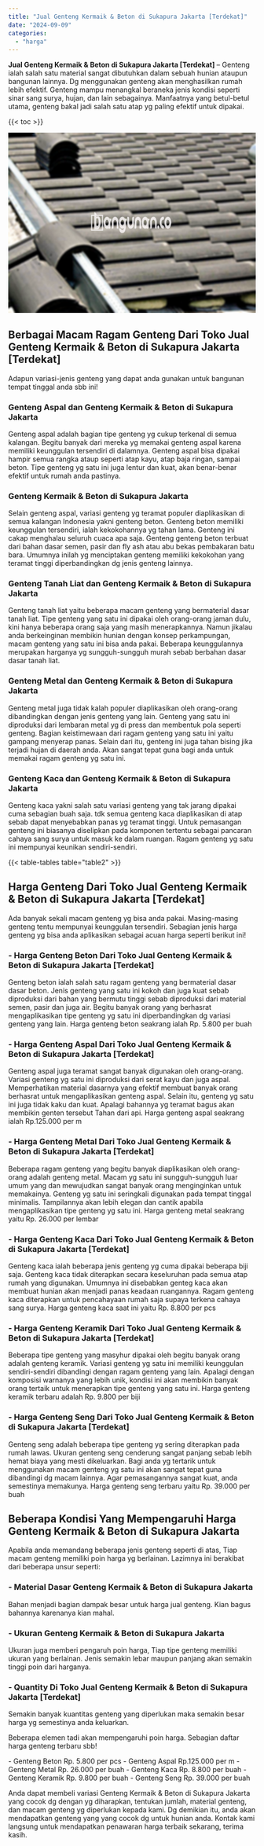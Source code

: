 ```yaml
---
title: "Jual Genteng Kermaik & Beton di Sukapura Jakarta [Terdekat]"
date: "2024-09-09"
categories: 
  - "harga"
---
```


**Jual Genteng Kermaik & Beton di Sukapura Jakarta \[Terdekat\]** – Genteng ialah salah satu material sangat dibutuhkan dalam sebuah hunian ataupun bangunan lainnya. Dg menggunakan genteng akan menghasilkan rumah lebih efektif. Genteng mampu menangkal beraneka jenis kondisi seperti sinar sang surya, hujan, dan lain sebagainya. Manfaatnya yang betul-betul utama, genteng bakal jadi salah satu atap yg paling efektif untuk dipakai.

{{< toc >}}

![Jual Genteng Kermaik & Beton di Sukapura Jakarta [Terdekat]](/images/genteng-minimalis-murah06.png)

## Berbagai Macam Ragam Genteng Dari Toko Jual Genteng Kermaik & Beton di Sukapura Jakarta \[Terdekat\]

Adapun variasi-jenis genteng yang dapat anda gunakan untuk bangunan tempat tinggal anda sbb ini!

### Genteng Aspal dan Genteng Kermaik & Beton di Sukapura Jakarta

Genteng aspal adalah bagian tipe genteng yg cukup terkenal di semua kalangan. Begitu banyak dari mereka yg memakai genteng aspal karena memiliki keunggulan tersendiri di dalamnya. Genteng aspal bisa dipakai hampir semua rangka ataup seperti atap kayu, atap baja ringan, sampai beton. Tipe genteng yg satu ini juga lentur dan kuat, akan benar-benar efektif untuk rumah anda pastinya.

### Genteng Kermaik & Beton di Sukapura Jakarta

Selain genteng aspal, variasi genteng yg teramat populer diaplikasikan di semua kalangan Indonesia yakni genteng beton. Genteng beton memiliki keunggulan tersendiri, ialah kekokohannya yg tahan lama. Genteng ini cakap menghalau seluruh cuaca apa saja. Genteng genteng beton terbuat dari bahan dasar semen, pasir dan fly ash atau abu bekas pembakaran batu bara. Umumnya inilah yg menciptakan genteng memiliki kekokohan yang teramat tinggi diperbandingkan dg jenis genteng lainnya.

### Genteng Tanah Liat dan Genteng Kermaik & Beton di Sukapura Jakarta

Genteng tanah liat yaitu beberapa macam genteng yang bermaterial dasar tanah liat. Tipe genteng yang satu ini dipakai oleh orang-orang jaman dulu, kini hanya beberapa orang saja yang masih menerapkannya. Namun jikalau anda berkeinginan membikin hunian dengan konsep perkampungan, macam genteng yang satu ini bisa anda pakai. Beberapa keunggulannya merupakan harganya yg sungguh-sungguh murah sebab berbahan dasar dasar tanah liat.

### Genteng Metal dan Genteng Kermaik & Beton di Sukapura Jakarta

Genteng metal juga tidak kalah populer diaplikasikan oleh orang-orang dibandingkan dengan jenis genteng yang lain. Genteng yang satu ini diproduksi dari lembaran metal yg di press dan membentuk pola seperti genteng. Bagian keistimewaan dari ragam genteng yang satu ini yaitu gampang menyerap panas. Selain dari itu, genteng ini juga tahan bising jika terjadi hujan di daerah anda. Akan sangat tepat guna bagi anda untuk memakai ragam genteng yg satu ini.

### Genteng Kaca dan Genteng Kermaik & Beton di Sukapura Jakarta

Genteng kaca yakni salah satu variasi genteng yang tak jarang dipakai cuma sebagian buah saja. tdk semua genteng kaca diaplikasikan di atap sebab dapat menyebabkan panas yg teramat tinggi. Untuk pemasangan genteng ini biasanya diselipkan pada komponen tertentu sebagai pancaran cahaya sang surya untuk masuk ke dalam ruangan. Ragam genteng yg satu ini mempunyai keunikan sendiri-sendiri.

{{< table-tables table="table2" >}}

## Harga Genteng Dari Toko Jual Genteng Kermaik & Beton di Sukapura Jakarta \[Terdekat\]

Ada banyak sekali macam genteng yg bisa anda pakai. Masing-masing genteng tentu mempunyai keunggulan tersendiri. Sebagian jenis harga genteng yg bisa anda aplikasikan sebagai acuan harga seperti berikut ini!

### \- Harga Genteng Beton Dari Toko Jual Genteng Kermaik & Beton di Sukapura Jakarta \[Terdekat\]

Genteng beton ialah salah satu ragam genteng yang bermaterial dasar dasar beton. Jenis genteng yang satu ini kokoh dan juga kuat sebab diproduksi dari bahan yang bermutu tinggi sebab diproduksi dari material semen, pasir dan juga air. Begitu banyak orang yang berhasrat mengaplikasikan tipe genteng yg satu ini diperbandingkan dg variasi genteng yang lain. Harga genteng beton seakrang ialah Rp. 5.800 per buah

### \- Harga Genteng Aspal Dari Toko Jual Genteng Kermaik & Beton di Sukapura Jakarta \[Terdekat\]

Genteng aspal juga teramat sangat banyak digunakan oleh orang-orang. Variasi genteng yg satu ini diproduksi dari serat kayu dan juga aspal. Memperhatikan material dasarnya yang efektif membuat banyak orang berhasrat untuk mengaplikasikan genteng aspal. Selain itu, genteng yg satu ini juga tidak kaku dan kuat. Apalagi bahannya yg teramat bagus akan membikin genten tersebut Tahan dari api. Harga genteng aspal seakrang ialah Rp.125.000 per m

### \- Harga Genteng Metal Dari Toko Jual Genteng Kermaik & Beton di Sukapura Jakarta \[Terdekat\]

Beberapa ragam genteng yang begitu banyak diaplikasikan oleh orang-orang adalah genteng metal. Macam yg satu ini sungguh-sungguh luar umum yang dan mewujudkan sangat banyak orang menginginkan untuk memakainya. Genteng yg satu ini seringkali digunakan pada tempat tinggal minimalis. Tampilannya akan lebih elegan dan cantik apabila mengaplikasikan tipe genteng yg satu ini. Harga genteng metal seakrang yaitu Rp. 26.000 per lembar

### \- Harga Genteng Kaca Dari Toko Jual Genteng Kermaik & Beton di Sukapura Jakarta \[Terdekat\]

Genteng kaca ialah beberapa jenis genteng yg cuma dipakai beberapa biji saja. Genteng kaca tidak diterapkan secara keseluruhan pada semua atap rumah yang digunakan. Umumnya ini disebabkan genteg kaca akan membuat hunian akan menjadi panas keadaan ruangannya. Ragam genteng kaca diterapkan untuk pencahayaan rumah saja supaya terkena cahaya sang surya. Harga genteng kaca saat ini yaitu Rp. 8.800 per pcs

### \- Harga Genteng Keramik Dari Toko Jual Genteng Kermaik & Beton di Sukapura Jakarta \[Terdekat\]

Beberapa tipe genteng yang masyhur dipakai oleh begitu banyak orang adalah genteng keramik. Variasi genteng yg satu ini memiliki keunggulan sendiri-sendiri dibandingi dengan ragam genteng yang lain. Apalagi dengan komposisi warnanya yang lebih unik, kondisi ini akan membikin banyak orang tertaik untuk menerapkan tipe genteng yang satu ini. Harga genteng keramik terbaru adalah Rp. 9.800 per biji

### \- Harga Genteng Seng Dari Toko Jual Genteng Kermaik & Beton di Sukapura Jakarta \[Terdekat\]

Genteng seng adalah beberapa tipe genteng yg sering diterapkan pada rumah lawas. Ukuran genteng seng cenderung sangat panjang sebab lebih hemat biaya yang mesti dikeluarkan. Bagi anda yg tertarik untuk menggunakan macam genteng yg satu ini akan sangat tepat guna dibandingi dg macam lainnya. Agar pemasangannya sangat kuat, anda semestinya memakunya. Harga genteng seng terbaru yaitu Rp. 39.000 per buah

## Beberapa Kondisi Yang Mempengaruhi Harga Genteng Kermaik & Beton di Sukapura Jakarta

Apabila anda memandang beberapa jenis genteng seperti di atas, Tiap macam genteng memiliki poin harga yg berlainan. Lazimnya ini berakibat dari beberapa unsur seperti:

### \- Material Dasar Genteng Kermaik & Beton di Sukapura Jakarta

Bahan menjadi bagian dampak besar untuk harga jual genteng. Kian bagus bahannya karenanya kian mahal.

### \- Ukuran Genteng Kermaik & Beton di Sukapura Jakarta

Ukuran juga memberi pengaruh poin harga, Tiap tipe genteng memiliki ukuran yang berlainan. Jenis semakin lebar maupun panjang akan semakin tinggi poin dari harganya.

### \- Quantity Di Toko Jual Genteng Kermaik & Beton di Sukapura Jakarta \[Terdekat\]

Semakin banyak kuantitas genteng yang diperlukan maka semakin besar harga yg semestinya anda keluarkan.

Beberapa elemen tadi akan mempengaruhi poin harga. Sebagian daftar harga genteng terbaru sbb!

\- Genteng Beton Rp. 5.800 per pcs - Genteng Aspal Rp.125.000 per m - Genteng Metal Rp. 26.000 per buah - Genteng Kaca Rp. 8.800 per buah - Genteng Keramik Rp. 9.800 per buah - Genteng Seng Rp. 39.000 per buah

Anda dapat membeli variasi Genteng Kermaik & Beton di Sukapura Jakarta yang cocok dg dengan yg diharapkan, tentukan jumlah, material genteng, dan macam genteng yg diperlukan kepada kami. Dg demikian itu, anda akan mendapatkan genteng yang yang cocok dg untuk hunian anda. Kontak kami langsung untuk mendapatkan penawaran harga terbaik sekarang, terima kasih.
